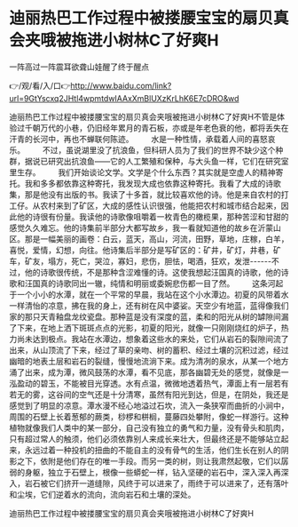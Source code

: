 # 迪丽热巴工作过程中被搂腰宝宝的扇贝真会夹哦被拖进小树林C了好爽H
一阵高过一阵震耳欲聋山娃醒了终于醒点

👉/观/看/入/口👉http://www.baidu.com/link?url=9GtYscxq2JHtl4wpmtdwIAAxXmBlUXzKrLhK6E7cDRO&wd

迪丽热巴工作过程中被搂腰宝宝的扇贝真会夹哦被拖进小树林C了好爽H不管是体验过千朝万代的小巷，仍旧经年累月的青石板，亦或是年老色衰的他，都将丢失在汗青的长河中，再也不蝉联何陈迹。
　　水是一种性情，承载着人间的喜怒哀乐。
　　不过，虽说湖里没了抗浪鱼，但科研人员为了我们的世界不缺少这个种群，据说已研究出抗浪鱼——它的人工繁殖和保种，与大头鱼一样，它们在研究室里生存。
　　我们开始谈论文学。文学是个什么东西？其实就是空虚人的精神寄托。我和多多都依靠这种寄托，我发现大成也依靠这种寄托。我看了大成的诗歌集，那是他没有出版的书。我读了十多首，就比较喜欢他的诗。他是来自农村的打工仔。从农村来到了矿区，大成的感性认识很强，他能把农村和城市结合起来，因此他的诗很有份量。我读他的诗歌像咀嚼着一枚青色的橄榄果，那种苦涩和甘甜的感觉久久难忘。他的诗集前半部分大都写故乡，我一看就知道他的故乡在沂蒙山区。那是一幅美丽的画卷：白云，蓝天，高山，河流，田野，草地，庄稼，白羊，喜悦，爱情，幻想，向往。他诗集后半部分是写矿区的：矿井，矿灯，井巷，矿车，矿友，塌方，死亡，哭泣，寡妇，悲伤，胆怯，喝酒，狂欢，发泄------不过，他的诗歌很传统，不是那种含涩难懂的诗。这使我想起汪国真的诗歌，他的诗歌和汪国真的诗歌同出一辙，纯情和明丽或委婉悲伤都一目了然。
　　这条河起于一个小小的水潭，就在一个平常的早晨，我站在这个小水潭边。初夏的风带着水一样清怡的凉意，拂在我的身上，还有树在风中婆娑。天空少有地蓝，蓝得像我们家的那只天青釉盘龙纹瓷盘。那种蓝是没有深度的蓝，柔和的阳光从树的罅隙间漏了下来，在地上洒下斑斑点点的光影，初夏的阳光，就像一只刚刚烧红的炉子，热力尚未达到极点。我站在水潭边，想象着这些水的来处，它们从岩石的裂隙间流了出来，从山顶流了下来，经过了草的亲吻、树的蓄积、经过土壤的沉积过滤，经过幽暗的地表土层和岩石的裂缝，慢慢地流淌下来。成为清冽的泉水，从某一个地方涌了出来，成为潭，微风鼓荡的水潭，看不见底，那各幽碧无处的感觉，就像是一泓盈动的碧玉，不能被目光穿透。水有点温，微微地透着热气，潭面上有一层若有若无的雾，这谷间的空气还是十分清寒，虽然有阳光到达，但是，在阴处，我还是感觉到了明显的凉意。潭水漫不经心地溢过石坎，流入一条狭窄而曲折的小涧中，周围的石壁上长着葱郁的蕨类，桫椤和栟榈，蔓藤四处攀附，像蛇一样游行。这种植物就像我们人类中的某一部分，自己没有独立的勇气和力量，没有骨头和肌肉，只有超过常人的触须，他们必须依靠别人来成长来壮大，但最终还是不能够站立起来，永远过着一种投机的扭曲的不能自主的没有骨气的生活，他们生长在别人的阴影之下，依附是他们存在的唯一手段。而另一类的树，则让我肃然起敬，它们以孱弱的身躯，独立于石壁上，根像一些蟒蛇一样，钻入坚硬的岩石中，深入深入再深入，岩石被它们挤开一道缝隙，风终于可以进来了，雨终于可以进来了，还有落叶和尘埃，它们逆着水的流向，流向岩石和土壤的深处。

迪丽热巴工作过程中被搂腰宝宝的扇贝真会夹哦被拖进小树林C了好爽H
